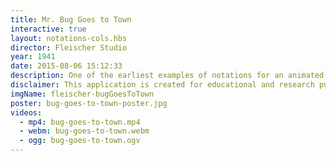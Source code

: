 ```yaml
---
title: Mr. Bug Goes to Town
interactive: true
layout: notations-cols.hbs
director: Fleischer Studio
year: 1941
date: 2015-08-06 15:12:33
description: One of the earliest examples of notations for an animated film. Created by the Fleischer studio for their feature length film Mr. Bug Goes to Town (1941).
disclaimer: This application is created for educational and research purposes only. The Copyright of the source material (images and video) remain with the original owners.
imgName: fleischer-bugGoesToTown
poster: bug-goes-to-town-poster.jpg
videos:
  - mp4: bug-goes-to-town.mp4
  - webm: bug-goes-to-town.webm
  - ogg: bug-goes-to-town.ogv
---
```

